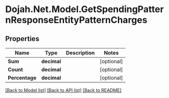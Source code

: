 # Dojah.Net.Model.GetSpendingPatternResponseEntityPatternCharges

## Properties

Name | Type | Description | Notes
------------ | ------------- | ------------- | -------------
**Sum** | **decimal** |  | [optional] 
**Count** | **decimal** |  | [optional] 
**Percentage** | **decimal** |  | [optional] 

[[Back to Model list]](../README.md#documentation-for-models) [[Back to API list]](../README.md#documentation-for-api-endpoints) [[Back to README]](../README.md)

